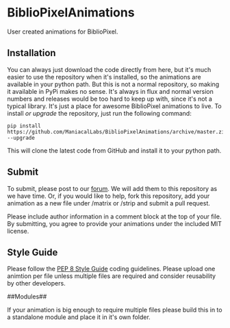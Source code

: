 BiblioPixelAnimations
=====================

User created animations for BiblioPixel.

## Installation ##
You can always just download the code directly from here, but it's much easier to use the repository when it's installed, so the animations are available in your python path. But this is not a normal repository, so making it available in PyPi makes no sense. It's always in flux and normal version numbers and releases would be too hard to keep up with, since it's not a typical library. It's just a place for awesome BiblioPixel animations to live. To install *or upgrade* the repository, just run the following command:

```
pip install https://github.com/ManiacalLabs/BiblioPixelAnimations/archive/master.zip --upgrade
```

This will clone the latest code from GitHub and install it to your python path.

## Submit ##

To submit, please post to our [forum](http://forum.maniacallabs.com/forumdisplay.php?fid=6). We will add them to this repository as we have time. Or, if you would like to help, fork this repository, add your animation as a new file under /matrix or /strip and submit a pull request.

Please include author information in a comment block at the top of your file. By submitting, you agree to provide your animations under the included MIT license.

## Style Guide ##

Please follow the [PEP 8 Style Guide](https://www.python.org/dev/peps/pep-0008/) coding guidelines. Please upload one animtion per file unless multiple files are required and consider reusability by other developers.

##Modules##

If your animation is big enough to require multiple files please build this in to a standalone module and place it in it's own folder.
